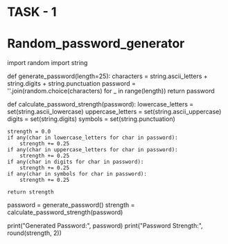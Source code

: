 # TASK - 1
# Random_password_generator

import random
import string

def generate_password(length=25):
    characters = string.ascii_letters + string.digits + string.punctuation
    password = ''.join(random.choice(characters) for _ in range(length))
    return password

def calculate_password_strength(password):
    lowercase_letters = set(string.ascii_lowercase)
    uppercase_letters = set(string.ascii_uppercase)
    digits = set(string.digits)
    symbols = set(string.punctuation)

    strength = 0.0
    if any(char in lowercase_letters for char in password):
        strength += 0.25
    if any(char in uppercase_letters for char in password):
        strength += 0.25
    if any(char in digits for char in password):
        strength += 0.25
    if any(char in symbols for char in password):
        strength += 0.25

    return strength

password = generate_password()
strength = calculate_password_strength(password)

print("Generated Password:", password)
print("Password Strength:", round(strength, 2))
